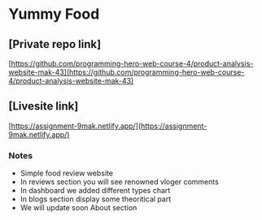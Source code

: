 # Yummy Food 

## [Private repo link]

[https://github.com/programming-hero-web-course-4/product-analysis-website-mak-43](https://github.com/programming-hero-web-course-4/product-analysis-website-mak-43)
## [Livesite link]
[https://assignment-9mak.netlify.app/](https://assignment-9mak.netlify.app/)

### Notes

* Simple food review website
* In reviews section you will see renowned vloger comments
* In dashboard we added different types chart 
* In blogs section display some theoritical part
* We will update soon About section